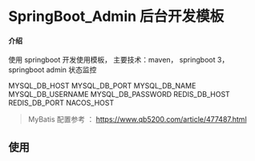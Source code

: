 # SpringBoot_Admin 后台开发模板

#### 介绍
使用 springboot 开发使用模板， 主要技术：maven， springboot 3， springboot admin 状态监控

MYSQL_DB_HOST
MYSQL_DB_PORT
MYSQL_DB_NAME
MYSQL_DB_USERNAME
MYSQL_DB_PASSWORD
REDIS_DB_HOST
REDIS_DB_PORT
NACOS_HOST

> MyBatis 配置参考 ： https://www.qb5200.com/article/477487.html

## 使用

